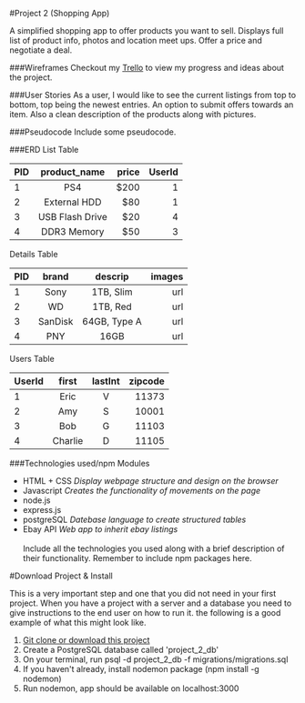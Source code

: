 #Project 2 (Shopping App)

A simplified shopping app to offer products you want to sell. Displays full list of product info, photos and location meet ups. Offer a price and negotiate a deal. 

###Wireframes
Checkout my [Trello](https://trello.com/b/KvbvZuid/project-2-trash-2-treasure) to view my progress and ideas about the project.

###User Stories
As a user, I would like to see the current listings from top to bottom, top being the newest entries. An option to submit offers towards an item. Also a clean description of the products along with pictures. 

###Pseudocode
Include some pseudocode.

###ERD
List Table

| PID |  product_name |  price | UserId |
|-----|:-------------:|-------:|-------:|
| 1   |      PS4      |  $200  |    1   |
| 2   | External HDD  |   $80  |    1   |
| 3   | USB Flash Drive |  $20 |    4   |
| 4   |  DDR3 Memory  |   $50  |    3   |

Details Table

| PID |  brand |  descrip  | images |
|-----|:------:|:---------:|-------:|
| 1   |  Sony  | 1TB, Slim |   url  |
| 2   |   WD   | 1TB, Red  |   url  |
| 3   | SanDisk | 64GB, Type A | url|
| 4   |  PNY   |    16GB   |   url  |

Users Table

| UserId |  first | lastInt | zipcode |
|--------|:------:|:-------:|--------:|
|   1    |  Eric  |    V    |  11373  |
|   2    |  Amy   |    S    |  10001  |
|   3    |  Bob   |    G    |  11103  |
|   4    | Charlie|    D    |  11105  |

###Technologies used/npm Modules
* HTML + CSS _Display webpage structure and design on the browser_
* Javascript _Creates the functionality of movements on the page_
* node.js
* express.js
* postgreSQL _Datebase language to create structured tables_
* Ebay API _Web app to inherit ebay listings_ </br></br>
Include all the technologies you used along with a brief description of their functionality. Remember to include npm packages here.

#Download Project & Install

This is a very important step and one that you did not need in your first project. When you have a project with a server and a database you need to give instructions to the end user on how to run it. the following is a good example of what this might look like.

1. [Git clone or download this project]('https://github.com/ericVargas/Shopping-App')
2. Create a PostgreSQL database called 'project_2_db'
3. On your terminal, run psql -d project_2_db -f migrations/migrations.sql
4. If you haven't already, install nodemon package (npm install -g nodemon)
5. Run nodemon, app should be available on localhost:3000

